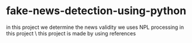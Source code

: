 # fake-news-detection-using-python
in this project we determine the news validity we uses NPL processing in this project \\ this project is made by using references 
